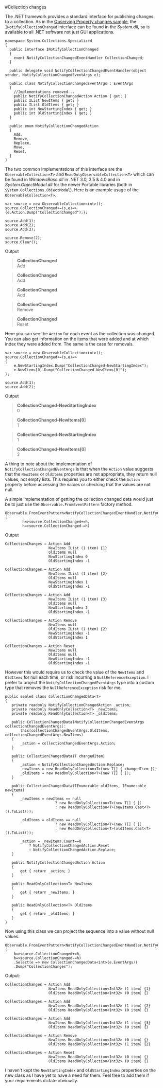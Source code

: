 #Collection changes

The .NET framework provides a standard interface for publishing changes to a collection. 
As in the [Observing Property changes sample](PropertyChange.md), the `INotifyCollectionChanged` interface can be found in the _System.dll_, so is available to all .NET software not just GUI applications.


	namespace System.Collections.Specialized
	{
	  public interface INotifyCollectionChanged
	  {
	    event NotifyCollectionChangedEventHandler CollectionChanged;
	  }
	
	  public delegate void NotifyCollectionChangedEventHandler(object sender, NotifyCollectionChangedEventArgs e);	
	
	  public class NotifyCollectionChangedEventArgs : EventArgs
	  {
	  	//Implementations removed...
	    public NotifyCollectionChangedAction Action { get; }
	    public IList NewItems { get; }
	    public IList OldItems { get; }
	    public int NewStartingIndex { get; }
	    public int OldStartingIndex { get; }
	  }
	  
	  public enum NotifyCollectionChangedAction
	  {
	    Add,
	    Remove,
	    Replace,
	    Move,
	    Reset,
	  }
	}

The two common implementations of this interface are the `ObservableCollection<T>` and `ReadOnlyObservableCollection<T>` which can be found in _WindowsBase.dll_ in .NET 3.0, 3.5 & 4.0 and in _System.ObjectModel.dll_ for the newer Portable libraries (both in `System.Collections.ObjectModel`).
Here is an example usage of the `ObservableCollection<T>`.

	var source = new ObservableCollection<int>();
	source.CollectionChanged+=(s,e)=>{e.Action.Dump("CollectionChanged");};
	
	source.Add(1);
	source.Add(2);
	source.Add(3);
	
	source.Remove(2);
	source.Clear();

Output

> **CollectionChanged**  
> Add 

> **CollectionChanged**  
> Add 

> **CollectionChanged**  
> Add 

> **CollectionChanged**  
> Remove 

> **CollectionChanged**  
> Reset 


Here you can see the `Action` for each event as the collection was changed.
You can also get information on the items that were added and at which index they were added from.
The same is the case for removals.

	var source = new ObservableCollection<int>();
	source.CollectionChanged+=(s,e)=>
	{
		e.NewStartingIndex.Dump("CollectionChanged-NewStartingIndex");
		e.NewItems[0].Dump("CollectionChanged-NewItems[0]");
	};
	
	source.Add(1);
	source.Add(2);

Output

> **CollectionChanged-NewStartingIndex**  
> 0 

> **CollectionChanged-NewItems[0]**  
> 1 

> **CollectionChanged-NewStartingIndex**  
> 1 

> **CollectionChanged-NewItems[0]**  
> 2 

A thing to note about the implementation of `NotifyCollectionChangedEventArgs` is that when the `Action` value suggests that the `NewItems` or `OldItems` properties are not appropriate, they return null values, not empty lists.
This requires you to either check the `Action` property before accessing the values or checking that the values are not null.

A simple implementation of getting the collection changed data would just be to just use the `Observable.FromEventPattern` factory method.

	Observable.FromEventPattern<NotifyCollectionChangedEventHandler,NotifyCollectionChangedEventArgs>(
			h=>source.CollectionChanged+=h,
			h=>source.CollectionChanged-=h)

Output

	CollectionChanges → Action Add 
						NewItems IList (1 item) {1}
						OldItems null 
						NewStartingIndex 0 
						OldStartingIndex -1 

	CollectionChanges → Action Add 
						NewItems IList (1 item) {2}
						OldItems null 
						NewStartingIndex 1 
						OldStartingIndex -1 

	CollectionChanges → Action Add 
						NewItems IList (1 item) {3}
						OldItems null 
						NewStartingIndex 2 
						OldStartingIndex -1 

	CollectionChanges → Action Remove 
						NewItems null
						OldItems IList (1 item) {2} 
						NewStartingIndex -1 
						OldStartingIndex 1 

	CollectionChanges → Action Reset 
						NewItems null
						OldItems null 
						NewStartingIndex -1 
						OldStartingIndex -1 

However this would require us to check the value of the `NewItems` and `OldItems` for null each time, or risk incurring a `NullReferenceException`.
I prefer to project the `NotifyCollectionChangedEventArgs` type into a custom type that removes the `NullReferenceException` risk for me.

	public sealed class CollectionChangedData<T>
	{
	   private readonly NotifyCollectionChangedAction _action;
	   private readonly ReadOnlyCollection<T> _newItems;
	   private readonly ReadOnlyCollection<T> _oldItems;
	
	   public CollectionChangedData(NotifyCollectionChangedEventArgs collectionChangedEventArgs):
	       this(collectionChangedEventArgs.OldItems, collectionChangedEventArgs.NewItems)
	   {
	       _action = collectionChangedEventArgs.Action;
	   }
	
	   public CollectionChangedData(T changedItem)
	   {
	       _action = NotifyCollectionChangedAction.Replace;
	       _newItems = new ReadOnlyCollection<T>(new T[] { changedItem });
	       _oldItems = new ReadOnlyCollection<T>(new T[] { });
	   }
	
	   public CollectionChangedData(IEnumerable oldItems, IEnumerable newItems)
	   {
	       _newItems = newItems == null
	                       ? new ReadOnlyCollection<T>(new T[] { })
	                       : new ReadOnlyCollection<T>(newItems.Cast<T>().ToList());
	
	       _oldItems = oldItems == null
	                       ? new ReadOnlyCollection<T>(new T[] { })
	                       : new ReadOnlyCollection<T>(oldItems.Cast<T>().ToList());
	
	       _action = _newItems.Count==0 
	           ? NotifyCollectionChangedAction.Reset 
	           : NotifyCollectionChangedAction.Replace;
	   }
	
	   public NotifyCollectionChangedAction Action
	   {
	       get { return _action; }
	   }
	
	   public ReadOnlyCollection<T> NewItems
	   {
	       get { return _newItems; }
	   }
	
	   public ReadOnlyCollection<T> OldItems
	   {
	       get { return _oldItems; }
	   }
	}

Now using this class we can project the sequence into a value without null values.

	Observable.FromEventPattern<NotifyCollectionChangedEventHandler,NotifyCollectionChangedEventArgs>(
		h=>source.CollectionChanged+=h,
		h=>source.CollectionChanged-=h)
		.Select(e => new CollectionChangedData<int>(e.EventArgs))
		.Dump("CollectionChanges");

Output:

	CollectionChanges → Action Add 
						NewItems ReadOnlyCollection<Int32> (1 item) {1}
						OldItems ReadOnlyCollection<Int32> (0 item) {} 

	CollectionChanges → Action Add 
						NewItems ReadOnlyCollection<Int32> (1 item) {2}
						OldItems ReadOnlyCollection<Int32> (0 item) {} 

	CollectionChanges → Action Add 
						NewItems ReadOnlyCollection<Int32> (1 item) {3}
						OldItems ReadOnlyCollection<Int32> (0 item) {} 

	CollectionChanges → Action Remove 
						NewItems ReadOnlyCollection<Int32> (0 item) {}
						OldItems ReadOnlyCollection<Int32> (1 item) {2} 

	CollectionChanges → Action Reset 
						NewItems ReadOnlyCollection<Int32> (0 item) {}
						OldItems ReadOnlyCollection<Int32> (0 item) {} 

I haven't kept the `NewStartingIndex` and `OldStartingIndex` properties on the new class as I have yet to have a need for them. 
Feel free to add them if your requirements dictate obviously.
